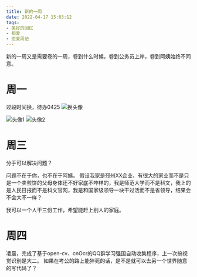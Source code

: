 ```yaml
---
title: 新的一周
date: 2022-04-17 15:03:12
tags:
- 美好的回忆
- 相爱
- 恋爱周记
---
```


新的一周又是需要卷的一周，卷到什么时候，卷到公务员上岸，卷到阿姨始终不同意。

<!-- more -->

# 周一
过段时间换，待办0425
![换头像](record.JPG)

![头像1](avator1.JPG)
![头像2](avator2.JPG)


# 周三
分手可以解决问题？

问题不在于你，也不在于阿姨。
假设我家是邳州XX企业、有很大的家业而不是只是一个卖煎饼的父母身体还不好家底不咋样的，我是师范大学而不是科文，我上的是人民日报而不是科文官网，我是和国家级领导一块干过活而不是省领导，结果会不会大不一样？

我可以一个人干三份工作，希望能赶上别人的家庭。

# 周四

凌晨，完成了基于open-cv、cnOcr的QQ群学习强国自动收集程序，上一次搞视觉识别是大二。
如果在考公的路上能猝死的话，是不是就可以去另一个世界随意的写代码了？
